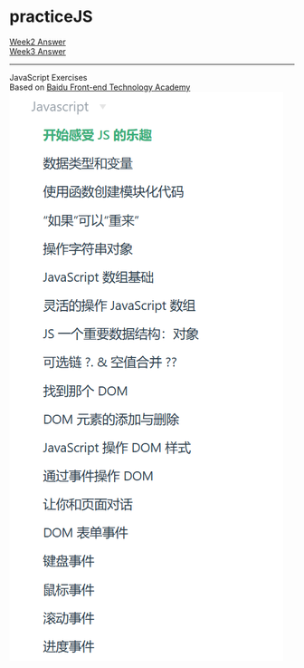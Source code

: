 # practiceJS
[Week2 Answer](./week2Answer.md)  
[Week3 Answer](./week3Answer.md)  
_________________
JavaScript Exercises  
Based on [Baidu Front-end Technology Academy ](http://ife.baidu.com/%E9%9B%B6%E5%9F%BA%E7%A1%80%E5%85%A5%E9%97%A8%E7%8F%AD/javascript/feelTheJoyOfJavascript.html)  
![设计图](image.png "设计图")
